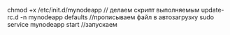 chmod +x /etc/init.d/mynodeapp   // делаем скрипт выполняемым
update-rc.d -n mynodeapp defaults  //прописываем файл в автозагрузку
sudo service mynodeapp start  //запускаем
